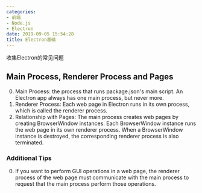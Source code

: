 ```yaml
---
categories:
- 前端
- Node.js
- Electron
date: 2019-09-05 15:54:28
title: Electron基础
---
```


收集Electron的常见问题

<!-- more -->

## Main Process, Renderer Process and Pages

0. Main Process: the process that runs package.json's main script. An Electron app always has one main process, but never more.
1. Renderer Process: Each web page in Electron runs in its own process, which is called the renderer process.
2. Relationship with Pages: The main process creates web pages by creating BrowserWindow instances. Each BrowserWindow instance runs the web page in its own renderer process. When a BrowserWindow instance is destroyed, the corresponding renderer process is also terminated.

### Additional Tips

0. If you want to perform GUI operations in a web page, the renderer process of the web page must communicate with the main process to request that the main process perform those operations.
